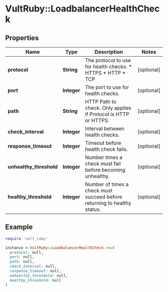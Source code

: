 # VultRuby::LoadbalancerHealthCheck

## Properties

| Name | Type | Description | Notes |
| ---- | ---- | ----------- | ----- |
| **protocol** | **String** | The protocol to use for health checks.  * HTTPS * HTTP * TCP | [optional] |
| **port** | **Integer** | The port to use for health checks. | [optional] |
| **path** | **String** | HTTP Path to check. Only applies if Protocol is HTTP or HTTPS. | [optional] |
| **check_interval** | **Integer** | Interval between health checks. | [optional] |
| **response_timeout** | **Integer** | Timeout before health check fails. | [optional] |
| **unhealthy_threshold** | **Integer** | Number times a check must fail before becoming unhealthy. | [optional] |
| **healthy_threshold** | **Integer** | Number of times a check must succeed before returning to healthy status. | [optional] |

## Example

```ruby
require 'vult_ruby'

instance = VultRuby::LoadbalancerHealthCheck.new(
  protocol: null,
  port: null,
  path: null,
  check_interval: null,
  response_timeout: null,
  unhealthy_threshold: null,
  healthy_threshold: null
)
```

